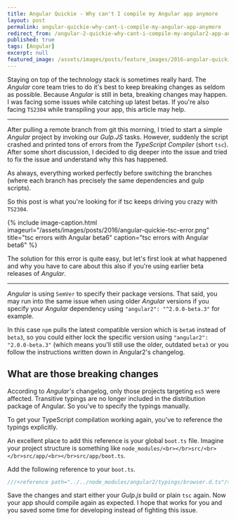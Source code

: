 ```yaml
---
title: Angular Quickie - Why can't I compile my Angular app anymore
layout: post
permalink: angular-quickie-why-cant-i-compile-my-angular-app-anymore
redirect_from: /angular-2-quickie-why-cant-i-compile-my-angular2-app-anymore-c36483c8d0a4
published: true
tags: [Angular]
excerpt: null
featured_image: /assets/images/posts/feature_images/2016-angular-quickie.jpg
---
```


Staying on top of the technology stack is sometimes really hard. The *Angular* core team tries to do it's best to keep breaking changes as seldom as possible. Because *Angular* is still in beta, breaking changes may happen. I was facing some issues while catching up latest betas. If you're also facing `TS2304` while transpiling your app, this article may help.

----

After pulling a remote branch from git this morning, I tried to start a simple *Angular* project by invoking our *Gulp.JS* tasks. However, suddenly the script crashed and printed tons of errors from the *TypeScript Compiler* (short `tsc`). After some short discussion, I decided to dig deeper into the issue and tried to fix the issue and understand why this has happened.

As always, everything worked perfectly before switching the branches (where each branch has precisely the same dependencies and gulp scripts).

So this post is what you're looking for if tsc keeps driving you crazy with `TS2304`.

{% include image-caption.html imageurl="/assets/images/posts/2016/angular-quickie-tsc-error.png"
title="tsc errors with Angular beta6" caption="tsc errors with Angular beta6" %}

The solution for this error is quite easy, but let's first look at what happened and why you have to care about this also if you're using earlier beta releases of *Angular*.

----

*Angular* is using `SemVer` to specify their package versions. That said, you may run into the same issue when using older *Angular* versions if you specify your *Angular* dependency using `"angular2": "^2.0.0-beta.3"` for example.

In this case `npm`  pulls the latest compatible version which is `beta6` instead of `beta3`, so you could either lock the specific version using `"angular2": "2.0.0-beta.3"` (which means you'll still use the older, outdated `beta3` or you follow the instructions written down in Angular2's changelog.

## What are those breaking changes

According to *Angular's* changelog, only those projects targeting `es5` were affected. Transitive typings are no longer included in the distribution package of Angular. So you've to specify the typings manually.

To get your TypeScript compilation working again, you've to reference the typings explicitly.

An excellent place to add this reference is your global `boot.ts` file. Imagine your project structure is something like `node_modules/<br></br>src/<br></br>src/app/<br></br>src/app/boot.ts`.

Add the following reference to your `boot.ts`.

```typescript
///<reference path="../../node_modules/angular2/typings/browser.d.ts"/>

```

Save the changes and start either your *Gulp.js* build or plain `tsc` again. Now your app should compile again as expected. I hope that works for you and you saved some time for developing instead of fighting this issue.


